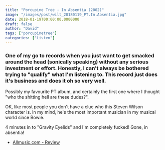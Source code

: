 ```yaml
---
title: "Porcupine Tree - In Absentia (2002)"
image: "/images/post/wilt_20180119_PT.In.Absentia.jpg"
date: 2018-01-19T00:00:00.0000000
draft: false
author: "David"
tags: ["porcupinetree"]
categories: ["Listen"]
---
```

### One of my go to records when you just want to get smacked around the head (sonically speaking) without any serious investment or effort. Honestly, I can't always be bothered trying to "qualify" what I'm listening to. This record just does it's business and does it oh so very well.  
  
Possibly my favourite PT album, and certainly the first one where I thought "who the shitting hell are these dudes?".   
  
OK, like most people you don't have a clue who this Steven Wilson character is. In my mind, he's the most important musician in my musical world since Bowie.  
  
4 minutes in to "Gravity Eyelids" and I'm completely fucked! Gone, in absentia!

-  [Allmusic.com - Review](https://www.allmusic.com/album/in-absentia-mw0000398325)